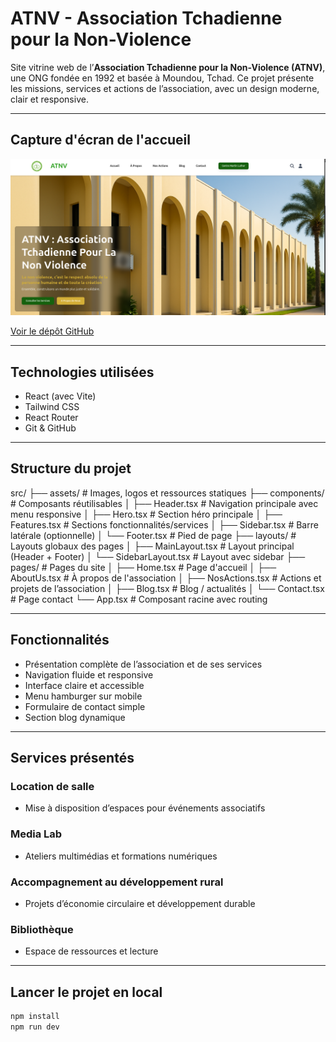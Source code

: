 # ATNV - Association Tchadienne pour la Non-Violence

Site vitrine web de l’**Association Tchadienne pour la Non-Violence (ATNV)**, une ONG fondée en 1992 et basée à Moundou, Tchad. Ce projet présente les missions, services et actions de l’association, avec un design moderne, clair et responsive.

---

## Capture d'écran de l'accueil

![Capture](./src/assets/capture.png)

[Voir le dépôt GitHub](https://github.com/doudouabdoulaye/ATNV)

---

## Technologies utilisées

- React (avec Vite)
- Tailwind CSS
- React Router
- Git & GitHub

---

## Structure du projet




src/
├── assets/ # Images, logos et ressources statiques
├── components/ # Composants réutilisables
│ ├── Header.tsx # Navigation principale avec menu responsive
│ ├── Hero.tsx # Section héro principale
│ ├── Features.tsx # Sections fonctionnalités/services
│ ├── Sidebar.tsx # Barre latérale (optionnelle)
│ └── Footer.tsx # Pied de page
├── layouts/ # Layouts globaux des pages
│ ├── MainLayout.tsx # Layout principal (Header + Footer)
│ └── SidebarLayout.tsx # Layout avec sidebar
├── pages/ # Pages du site
│ ├── Home.tsx # Page d'accueil
│ ├── AboutUs.tsx # À propos de l'association
│ ├── NosActions.tsx # Actions et projets de l’association
│ ├── Blog.tsx # Blog / actualités
│ └── Contact.tsx # Page contact
└── App.tsx # Composant racine avec routing



 
---

## Fonctionnalités

- Présentation complète de l’association et de ses services
- Navigation fluide et responsive
- Interface claire et accessible
- Menu hamburger sur mobile
- Formulaire de contact simple
- Section blog dynamique

---

## Services présentés

### Location de salle

- Mise à disposition d’espaces pour événements associatifs

### Media Lab

- Ateliers multimédias et formations numériques

### Accompagnement au développement rural

- Projets d’économie circulaire et développement durable

### Bibliothèque

- Espace de ressources et lecture

---

## Lancer le projet en local

```bash
npm install
npm run dev


